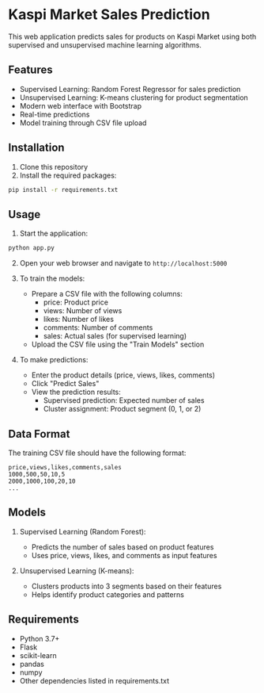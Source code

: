 # Kaspi Market Sales Prediction

This web application predicts sales for products on Kaspi Market using both supervised and unsupervised machine learning algorithms.

## Features

- Supervised Learning: Random Forest Regressor for sales prediction
- Unsupervised Learning: K-means clustering for product segmentation
- Modern web interface with Bootstrap
- Real-time predictions
- Model training through CSV file upload

## Installation

1. Clone this repository
2. Install the required packages:
```bash
pip install -r requirements.txt
```

## Usage

1. Start the application:
```bash
python app.py
```

2. Open your web browser and navigate to `http://localhost:5000`

3. To train the models:
   - Prepare a CSV file with the following columns:
     - price: Product price
     - views: Number of views
     - likes: Number of likes
     - comments: Number of comments
     - sales: Actual sales (for supervised learning)
   - Upload the CSV file using the "Train Models" section

4. To make predictions:
   - Enter the product details (price, views, likes, comments)
   - Click "Predict Sales"
   - View the prediction results:
     - Supervised prediction: Expected number of sales
     - Cluster assignment: Product segment (0, 1, or 2)

## Data Format

The training CSV file should have the following format:
```csv
price,views,likes,comments,sales
1000,500,50,10,5
2000,1000,100,20,10
...
```

## Models

1. Supervised Learning (Random Forest):
   - Predicts the number of sales based on product features
   - Uses price, views, likes, and comments as input features

2. Unsupervised Learning (K-means):
   - Clusters products into 3 segments based on their features
   - Helps identify product categories and patterns

## Requirements

- Python 3.7+
- Flask
- scikit-learn
- pandas
- numpy
- Other dependencies listed in requirements.txt 